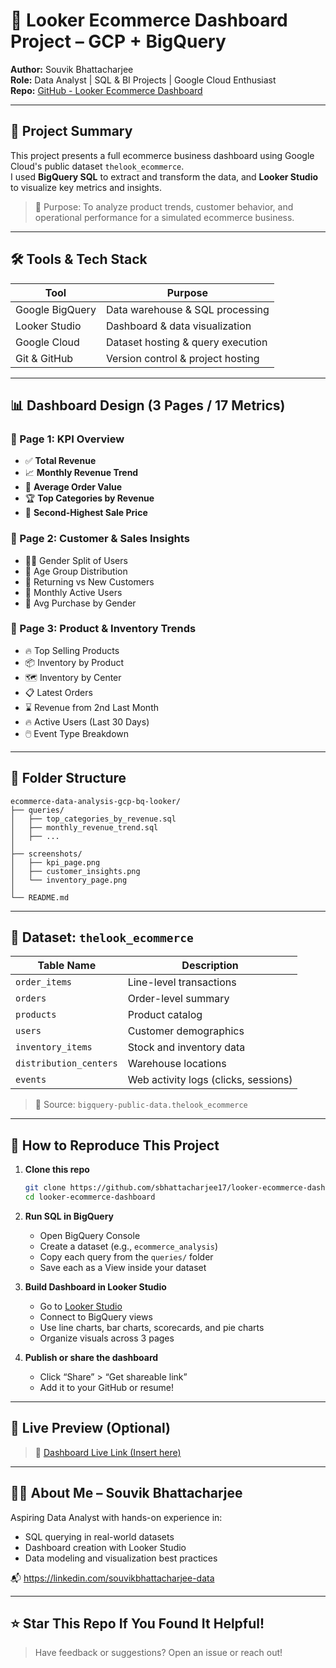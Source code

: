 
# 🛒 Looker Ecommerce Dashboard Project – GCP + BigQuery

**Author:** Souvik Bhattacharjee  
**Role:** Data Analyst | SQL & BI Projects | Google Cloud Enthusiast  
**Repo:** [GitHub - Looker Ecommerce Dashboard](https://github.com/sbhattacharjee17/looker-ecommerce-dashboard)

---

## 📘 Project Summary

This project presents a full ecommerce business dashboard using Google Cloud's public dataset `thelook_ecommerce`.  
I used **BigQuery SQL** to extract and transform the data, and **Looker Studio** to visualize key metrics and insights.

> 💼 Purpose: To analyze product trends, customer behavior, and operational performance for a simulated ecommerce business.

---

## 🛠️ Tools & Tech Stack

| Tool            | Purpose                            |
|-----------------|------------------------------------|
| Google BigQuery | Data warehouse & SQL processing    |
| Looker Studio   | Dashboard & data visualization     |
| Google Cloud    | Dataset hosting & query execution  |
| Git & GitHub    | Version control & project hosting  |

---

## 📊 Dashboard Design (3 Pages / 17 Metrics)

### 🔹 Page 1: KPI Overview
- ✅ **Total Revenue**
- 📈 **Monthly Revenue Trend**
- 💸 **Average Order Value**
- 🏆 **Top Categories by Revenue**
- 🥈 **Second-Highest Sale Price**

### 🔹 Page 2: Customer & Sales Insights
- 👩‍🦰 Gender Split of Users
- 👶 Age Group Distribution
- 🔄 Returning vs New Customers
- 👤 Monthly Active Users
- 🛒 Avg Purchase by Gender

### 🔹 Page 3: Product & Inventory Trends
- 🔥 Top Selling Products
- 📦 Inventory by Product
- 🗺️ Inventory by Center
- 📋 Latest Orders
- ⌛ Revenue from 2nd Last Month
- 🔥 Active Users (Last 30 Days)
- 🖱️ Event Type Breakdown

---

## 📁 Folder Structure

```
ecommerce-data-analysis-gcp-bq-looker/
├── queries/
│   ├── top_categories_by_revenue.sql
│   ├── monthly_revenue_trend.sql
│   ├── ...
│
├── screenshots/
│   ├── kpi_page.png
│   ├── customer_insights.png
│   └── inventory_page.png
│
└── README.md
```

---

## 📂 Dataset: `thelook_ecommerce`

| Table Name             | Description                          |
|------------------------|--------------------------------------|
| `order_items`          | Line-level transactions              |
| `orders`               | Order-level summary                  |
| `products`             | Product catalog                      |
| `users`                | Customer demographics                |
| `inventory_items`      | Stock and inventory data             |
| `distribution_centers` | Warehouse locations                  |
| `events`               | Web activity logs (clicks, sessions) |

> 📌 Source: `bigquery-public-data.thelook_ecommerce`

---

## 🧭 How to Reproduce This Project

1. **Clone this repo**
   ```bash
   git clone https://github.com/sbhattacharjee17/looker-ecommerce-dashboard.git
   cd looker-ecommerce-dashboard
   ```

2. **Run SQL in BigQuery**
   - Open BigQuery Console
   - Create a dataset (e.g., `ecommerce_analysis`)
   - Copy each query from the `queries/` folder
   - Save each as a View inside your dataset

3. **Build Dashboard in Looker Studio**
   - Go to [Looker Studio](https://lookerstudio.google.com/)
   - Connect to BigQuery views
   - Use line charts, bar charts, scorecards, and pie charts
   - Organize visuals across 3 pages

4. **Publish or share the dashboard**
   - Click “Share” > “Get shareable link”
   - Add it to your GitHub or resume!

---

## 🌟 Live Preview (Optional)

> 🔗 [Dashboard Live Link (Insert here)](https://lookerstudio.google.com/...)

---

## 🙋‍♂️ About Me – Souvik Bhattacharjee

Aspiring Data Analyst with hands-on experience in:
- SQL querying in real-world datasets
- Dashboard creation with Looker Studio
- Data modeling and visualization best practices

📬 https://linkedin.com/souvikbhattacharjee-data 

---

## ⭐ Star This Repo If You Found It Helpful!

> Have feedback or suggestions? Open an issue or reach out!  

